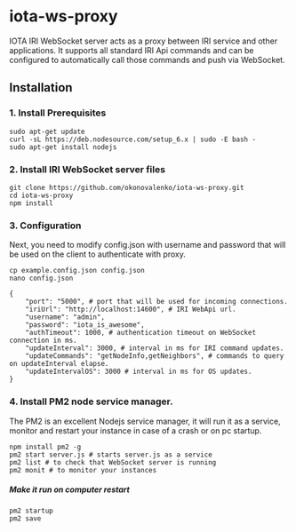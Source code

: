# iota-ws-proxy
IOTA IRI WebSocket server acts as a proxy between IRI service and other applications. 
It supports all standard IRI Api commands and can be configured to automatically call those commands and push via WebSocket.


## Installation

### 1. Install Prerequisites

```
sudo apt-get update
curl -sL https://deb.nodesource.com/setup_6.x | sudo -E bash -
sudo apt-get install nodejs
```

### 2. Install IRI WebSocket server files
```
git clone https://github.com/okonovalenko/iota-ws-proxy.git
cd iota-ws-proxy
npm install
```

### 3. Configuration
Next, you need to modify config.json with username and password that will be used on the client to authenticate with proxy.
```
cp example.config.json config.json
nano config.json 
```
```
{
    "port": "5000", # port that will be used for incoming connections.
    "iriUrl": "http://localhost:14600", # IRI WebApi url.
    "username": "admin",
    "password": "iota_is_awesome",
    "authTimeout": 1000, # authentication timeout on WebSocket connection in ms. 
    "updateInterval": 3000, # interval in ms for IRI command updates.
    "updateCommands": "getNodeInfo,getNeighbors", # commands to query on updateInterval elapse.
    "updateIntervalOS": 3000 # interval in ms for OS updates.
}
```

### 4. Install PM2 node service manager.
The PM2 is an excellent Nodejs service manager, it will run it as a service, monitor and restart your instance in case of a crash or on pc startup.   

```
npm install pm2 -g
pm2 start server.js # starts server.js as a service
pm2 list # to check that WebSocket server is running
pm2 monit # to monitor your instances
```

##### Make it run on computer restart
```
pm2 startup
pm2 save
```